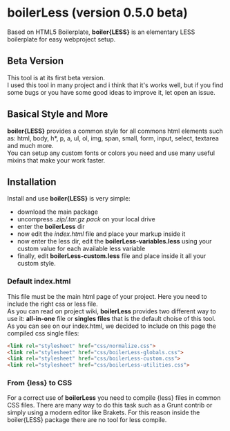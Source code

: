 # boilerLess (version 0.5.0 beta)
Based on HTML5 Boilerplate, **boiler{LESS}** is an elementary LESS boilerplate for easy webproject setup.

## Beta Version
This tool is at its first beta version.<br>
I used this tool in many project and i think that it's works well, but if you find some bugs or you have some good ideas to improve it, let open an issue.

## Basical Style and More
**boiler{LESS}** provides a common style for all commons html elements such as: html, body, h*, p, a, ul, ol, img, span, small, form, input, select, textarea and much more.<br>
You can setup any custom fonts or colors you need and use many useful mixins that make your work faster.

## Installation
Install and use **boiler{LESS}** is very simple:
* download the main package
* uncompress *.zip/.tar.gz pack* on your local drive
* enter the **boilerLess** dir
* now edit the *index.html* file and place your markup inside it
* now enter the less dir, edit the **boilerLess-variables.less** using your custom value for each available less variable
* finally, edit **boilerLess-custom.less** file and place inside it all your custom style.


### Default index.html
This file must be the main html page of your project. Here you need to include the right css or less file.<br>
As you can read on project wiki, **boilerLess** provides two different way to use it: **all-in-one** file or **singles files** that is the default choise of this tool.<br>
As you can see on our index.html, we decided to include on this page the compiled css single files:

```html
<link rel="stylesheet" href="css/normalize.css">
<link rel="stylesheet" href="css/boilerLess-globals.css">
<link rel="stylesheet" href="css/boilerLess-custom.css">
<link rel="stylesheet" href="css/boilerLess-utilities.css">
```

### From {less} to CSS
For a correct use of **boilerLess** you need to compile {less} files in common CSS files. There are many way to do this task such as a Grunt contrib or simply using a modern editor like Brakets. For this reason inside the boiler{LESS} package there are no tool for less compile. 
